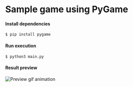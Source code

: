 Sample game using PyGame
========================

#### Install dependencies

    $ pip install pygame

#### Run execution

    $ python3 main.py

#### Result preview

![Preview gif animation](https://github.com/SergeyPodgornyy/python-game-sample/blob/master/preview.gif)
